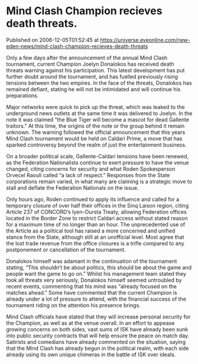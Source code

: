 # Mind Clash Champion recieves death threats.
Published on 2006-12-05T01:52:45 at https://universe.eveonline.com/new-eden-news/mind-clash-champion-recieves-death-threats

Only a few days after the announcement of the annual Mind Clash tournament, current Champion Joelyn Donalokos has received death threats warning against his participation. This latest development has put further doubt around the tournament, and has fuelled previously rising tensions between the two empires. In the face of the threats, Donalokos has remained defiant, stating he will not be intimidated and will continue his preparations. 

Major networks were quick to pick up the threat, which was leaked to the underground news outlets at the same time it was delivered to Joelyn. In the note it was claimed “the Blue Tiger will become a mascot for dead Gallente traitors.” At this time, the origins of the note or the group behind it remain unknown. The warning followed the official announcement that this years Mind Clash tournament would be held on Caldari Prime, a move that has sparked controversy beyond the realm of just the entertainment business. 

On a broader political scale, Gallente-Caldari tensions have been renewed, as the Federation Nationalists continue to exert pressure to have the venue changed, citing concerns for security and what Roden Spokesperson Orvecel Raouli called “a lack of respect.” Responses from the State corporations remain varied, in what many are claiming is a strategic move to stall and deflate the Federation Nationals on the issue. 

Only hours ago, Roden continued to apply its influence and called for a temporary closure of over half their offices in the Sinq Laison region, citing Article 237 of CONCORD’s Iyen-Oursta Treaty, allowing Federation offices located in the Border Zone to restrict Caldari access without stated reason for a maximum time of no longer than an hour. The unprecedented use of the Article as a political tool has raised a more concerned and unified stance from the State, although still at an unofficial level. Most agree that the lost trade revenue from the office closures is a trifle compared to any postponement or cancellation of the tournament. 

Donalokos himself was adamant in the continuation of the tournament stating, “This shouldn’t be about politics, this should be about the game and people want the game to go on.” Whilst his management team stated they took all threats very seriously, Donalokos himself seemed untroubled by recent events, commenting that his mind was “already focused on the matches ahead.” Some have commented that the current Champion is already under a lot of pressure to attend, with the financial success of the tournament riding on the attention his presence brings. 

Mind Clash officials have stated that they will increase personal security for the Champion, as well as at the venue overall. In an effort to appease growing concerns on both sides, vast sums of ISK have already been sunk into public security contracts that will help ensure the peace on match day. Satirists and comedians have already commented on the situation, saying that the Mind Clash has already begun in the political realm, with each side already using its own unique chimeras in the battle of ISK over ideals.
